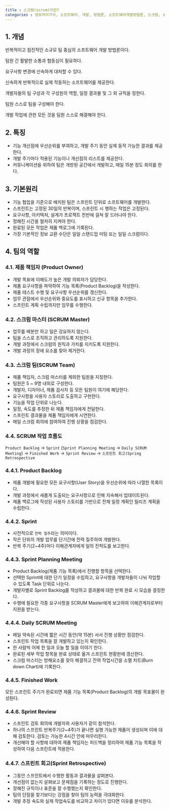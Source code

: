 ```yaml
---
title : 스크럼(scrum)이란?
categories : 정보처리기사, 소프트웨어, 개발, 방법론, 소프트웨어개발방법론, 스크럼, scrum
---
```


## 1. 개념

반복적이고  점진적인 소규모 팀 중심의 소프트웨어 개발 방법론이다. 

팀원 간 활발한 소통과 협동심이 필요하다. 

요구사항 변경에 신속하게 대처할 수 있다. 

신속하게 반복적으로 실제 작동하는 소프트웨어를 제공한다. 

개발자들의 팀 구성과 각 구성원의 역할, 일정 결과물 및 그 외 규칙을 정한다.

팀원 스스로 팀을 구성해야 한다.

개발 작업에 관한 모든 것을 팀원 스스로 해결해야 한다.

## 2. 특징

- 기능 개선점에 우선순위를 부여하고, 개발 주기 동안 실제 동작 가능한 결과를 제공한다. 
- 개발 주기마다 적용된 기능이나 개선점의 리스트를 제공한다. 
- 커뮤니케이션을 위하여 팀은 개방된 공간에서 개발하고, 매일 15분 정도 회의를 한다. 

## 3. 기본원리

- 기능 협업을 기준으로 배치된 팀은 스프린트 단위로 소프트웨어를 개발한다. 
- 스프린트는 고정된 30일의 반복이며, 스프린트 시 행하는 작업은 고정된다. 
- 요구사항, 아키텍처, 설계가 프로젝트 전반에 걸쳐 잘 드러나야 한다. 
- 정해진 시간을 철저히 지켜야 한다. 
- 완료된  모든 작업은 제품 백로그에 기록된다. 
- 가장 기본적인 정보 교환 수단은 일일 스탠드업 미팅 또는 일일 스크럼이다.

## 4. 팀의 역할

### 4.1. 제품 책임자 (Product Owner)

- 개발 목표에 이해도가 높은 개발 의뢰자가 담당한다. 
- 제품 요구사항을 파악하여 기능 목록(Product Backlog)을 작성한다.
- 제품 테스트 수행 및 요구사항 우선순위를 갱신한다. 
- 업무 관점에서 우선순위와 중요도를 표시하고 신규 항목을 추가한다. 
- 스프린트 계획 수립까지만 임무를 수행한다. 

### 4.2. 스크럼 마스터 (SCRUM Master)

- 업무를 배분만 하고 일은 강요하지 않는다. 
- 팀을 스스로 조직하고 관리하도록 지원한다. 
- 개발 과정에서 스크럼의 원칙과 가치를 지키도록 지원한다. 
- 개발 과정의 장애 요소를 찾아 제거한다.


### 4.3. 스크럼 팀(SCRUM Team)

- 제품 책임자, 스크럼 마스터를 제외한 팀원을 지칭한다. 
- 팀원은 5 ~ 9명 내외로 구성한다. 
- 개발자, 디자이너, 제품 검사자 등 모든 팀원이 여기에 해당한다. 
- 요구사항을 사용자 스토리로 도출하고 구현한다. 
- 기능을 작업 단위로 나눈다. 
- 일정, 속도를 추정한 뒤 제품 책임자에게 전달한다. 
- 스프린트 결과물을 제품 책임자에게 시연한다. 
- 매일 스크럼 회의에 참여하여 진행 상황을 점검한다. 

### 4.4. SCRUM 작업 흐름도

`Product Backlog` -> `Sprint` (`Sprint Planning Meeting` -> `Daily SCRUM Meeting`) -> `Finished Work` -> `Sprint Review` -> `스프린트 회고(Spring Retrospective`


### 4.4.1. Product Backlog

- 제품 개발에 필요한 모든 요구사항(User Story)을 우선순위에 따라 나열한 목록이다. 
- 개발 과정에서 새롭게 도출되는 요구사항으로 인해 지속해서 업데이트된다. 
- 제품 백로그에 작성된 사용자 스토리를 기반으로 전체 일정 계획인 릴리즈 계획을 수립한다. 

### 4.4.2. Sprint

- 사전적으로 `전력 질주`라는 의미이다.
- 작은 단위의 개발 업무를 단기간에 전력 질주하여 개발한다. 
- 반복 주기(2~4주)마다 이해관계자에게 일의 진척도를 보고한다. 

### 4.4.3. Sprint Planning Meeting

- Product Backlog(제품 기능 목록)에서 진행할 항목을 선택한다. 
- 선택한 Sprint에 대한 단기 일정을 수립하고, 요구사항을 개발자들이 나눠 작업할 수 있도록 Task 단위로 나눈다. 
- 개발자별로 Sprint Backlog를 작성하고 결과물에 대한 반복 완료 시 모습을 결정한다. 
- 수행에 필요한 각종 요구사항을 SCRUM Master에게 보고하여 이해관계자로부터 지원을 받는다.

### 4.4.4. Daily SCRUM Meeting

- 매일 약속된 시간에 짧은 시간 동안(약 15분)  서서 진행 상황만 점검한다. 
- 스프린트 작업 목록을 잘 개발하고 있는지 확인한다. 
- 한 사람씩 어제 한 일과 오늘 할 일을 이야기 한다. 
- 완료된 세부 작업 항목을 완료 상태로 옮겨 스프린트 현황판에 갱신한다. 
- 스크럼 마스터는 방해요소를 찾아 해결하고 잔여 작업시간을 소멸 차트(Burn down Chart)에 기록한다.

### 4.4.5. Finished Work

모든 스프린트 주기가 완료되면 제품 기능 목록(Product Backlog)의 개발 목표물이 완성된다. 

### 4.4.6. Sprint Review

- 스프린트 검토 회의에 개발자와 사용자가 같이 참석한다. 
- 하나의 스프린트 반복주기(2~4주)가 끝나면 실행 가능한 제품이 생성되며 이에 대해 검토한다. 검토는 가능한 4시간 안에 마무리한다. 
- 개선해야 할 사항에 대하여 제품 책임자는 피드백을 정리하여 제품 기능 목록을 작성하여 다음 스프린트에 적용한다. 

### 4.4.7. 스프린트 회고(Sprint Retrospective)

- 그동안 스프린트에서 수행한 활동과 결과물을 살펴본다. 
- 개선점이 없는지 살펴보고 문제점을 기록하는 정도로 진행한다. 
- 정해진 규칙이나 표준을 잘 수행했는지 확인한다. 
- 팀의 단점을 찾기보다는 강점을 찾아 팀의 능력을 극대화한다. 
- 개발 추정 속도와 실제 작업속도를 비교하고 차이가 있다면 이유를 분석한다.

